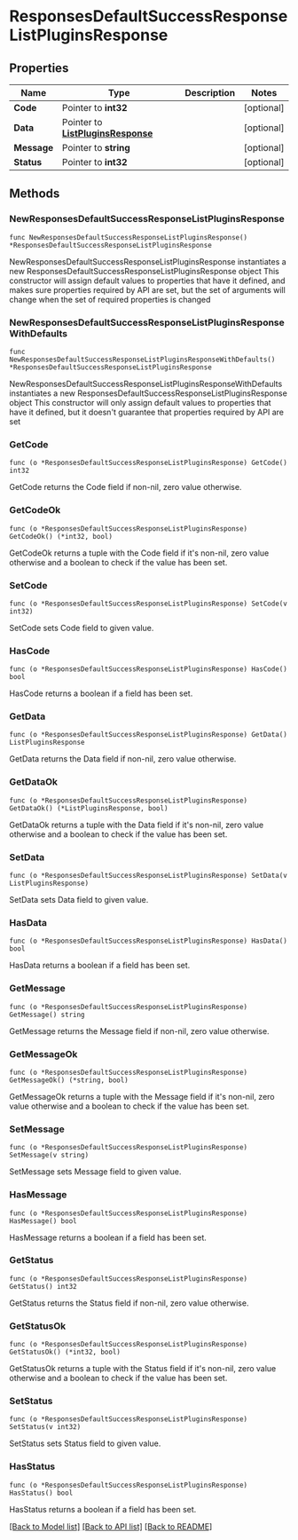 # ResponsesDefaultSuccessResponseListPluginsResponse

## Properties

Name | Type | Description | Notes
------------ | ------------- | ------------- | -------------
**Code** | Pointer to **int32** |  | [optional] 
**Data** | Pointer to [**ListPluginsResponse**](ListPluginsResponse.md) |  | [optional] 
**Message** | Pointer to **string** |  | [optional] 
**Status** | Pointer to **int32** |  | [optional] 

## Methods

### NewResponsesDefaultSuccessResponseListPluginsResponse

`func NewResponsesDefaultSuccessResponseListPluginsResponse() *ResponsesDefaultSuccessResponseListPluginsResponse`

NewResponsesDefaultSuccessResponseListPluginsResponse instantiates a new ResponsesDefaultSuccessResponseListPluginsResponse object
This constructor will assign default values to properties that have it defined,
and makes sure properties required by API are set, but the set of arguments
will change when the set of required properties is changed

### NewResponsesDefaultSuccessResponseListPluginsResponseWithDefaults

`func NewResponsesDefaultSuccessResponseListPluginsResponseWithDefaults() *ResponsesDefaultSuccessResponseListPluginsResponse`

NewResponsesDefaultSuccessResponseListPluginsResponseWithDefaults instantiates a new ResponsesDefaultSuccessResponseListPluginsResponse object
This constructor will only assign default values to properties that have it defined,
but it doesn't guarantee that properties required by API are set

### GetCode

`func (o *ResponsesDefaultSuccessResponseListPluginsResponse) GetCode() int32`

GetCode returns the Code field if non-nil, zero value otherwise.

### GetCodeOk

`func (o *ResponsesDefaultSuccessResponseListPluginsResponse) GetCodeOk() (*int32, bool)`

GetCodeOk returns a tuple with the Code field if it's non-nil, zero value otherwise
and a boolean to check if the value has been set.

### SetCode

`func (o *ResponsesDefaultSuccessResponseListPluginsResponse) SetCode(v int32)`

SetCode sets Code field to given value.

### HasCode

`func (o *ResponsesDefaultSuccessResponseListPluginsResponse) HasCode() bool`

HasCode returns a boolean if a field has been set.

### GetData

`func (o *ResponsesDefaultSuccessResponseListPluginsResponse) GetData() ListPluginsResponse`

GetData returns the Data field if non-nil, zero value otherwise.

### GetDataOk

`func (o *ResponsesDefaultSuccessResponseListPluginsResponse) GetDataOk() (*ListPluginsResponse, bool)`

GetDataOk returns a tuple with the Data field if it's non-nil, zero value otherwise
and a boolean to check if the value has been set.

### SetData

`func (o *ResponsesDefaultSuccessResponseListPluginsResponse) SetData(v ListPluginsResponse)`

SetData sets Data field to given value.

### HasData

`func (o *ResponsesDefaultSuccessResponseListPluginsResponse) HasData() bool`

HasData returns a boolean if a field has been set.

### GetMessage

`func (o *ResponsesDefaultSuccessResponseListPluginsResponse) GetMessage() string`

GetMessage returns the Message field if non-nil, zero value otherwise.

### GetMessageOk

`func (o *ResponsesDefaultSuccessResponseListPluginsResponse) GetMessageOk() (*string, bool)`

GetMessageOk returns a tuple with the Message field if it's non-nil, zero value otherwise
and a boolean to check if the value has been set.

### SetMessage

`func (o *ResponsesDefaultSuccessResponseListPluginsResponse) SetMessage(v string)`

SetMessage sets Message field to given value.

### HasMessage

`func (o *ResponsesDefaultSuccessResponseListPluginsResponse) HasMessage() bool`

HasMessage returns a boolean if a field has been set.

### GetStatus

`func (o *ResponsesDefaultSuccessResponseListPluginsResponse) GetStatus() int32`

GetStatus returns the Status field if non-nil, zero value otherwise.

### GetStatusOk

`func (o *ResponsesDefaultSuccessResponseListPluginsResponse) GetStatusOk() (*int32, bool)`

GetStatusOk returns a tuple with the Status field if it's non-nil, zero value otherwise
and a boolean to check if the value has been set.

### SetStatus

`func (o *ResponsesDefaultSuccessResponseListPluginsResponse) SetStatus(v int32)`

SetStatus sets Status field to given value.

### HasStatus

`func (o *ResponsesDefaultSuccessResponseListPluginsResponse) HasStatus() bool`

HasStatus returns a boolean if a field has been set.


[[Back to Model list]](../README.md#documentation-for-models) [[Back to API list]](../README.md#documentation-for-api-endpoints) [[Back to README]](../README.md)


